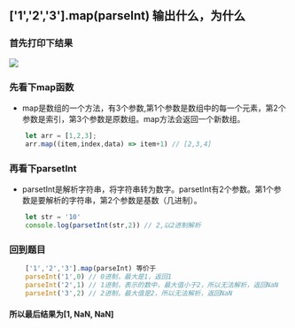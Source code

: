<!--
 * @Author: your name
 * @Date: 2019-12-19 23:01:44
 * @LastEditTime : 2020-01-21 14:26:04
 * @LastEditors  : Please set LastEditors
 * @Description: In User Settings Edit
 * @FilePath: /js_learn/01/README.md
 -->
## ['1','2','3'].map(parseInt) 输出什么，为什么

### 首先打印下结果

![](https://user-gold-cdn.xitu.io/2019/12/19/16f1ebff1822c3cf?w=932&h=574&f=png&s=49601)

### 先看下map函数
+ map是数组的一个方法，有3个参数,第1个参数是数组中的每一个元素，第2个参数是索引，第3个参数是原数组。map方法会返回一个新数组。
```js
    let arr = [1,2,3];
    arr.map((item,index,data) => item+1) // [2,3,4]
```

### 再看下parsetInt
+ parsetInt是解析字符串，将字符串转为数字。parsetInt有2个参数。第1个参数是要解析的字符串，第2个参数是基数（几进制）。
```js
    let str = '10'
    console.log(parsetInt(str,2)) // 2,以2进制解析
```

### 回到题目
```js
    ['1','2','3'].map(parseInt) 等价于
    parseInt('1',0) // 0进制，最大是1，返回1
    parseInt('2',1) // 1进制，表示的数中，最大值小于2，所以无法解析，返回NaN
    parseInt('3',2) // 2进制，最大值是2，所以无法解析，返回NaN
```

#### 所以最后结果为[1, NaN, NaN]